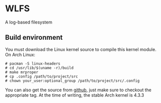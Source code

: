 # WLFS
A log-based filesystem

## Build environment
You must download the Linux kernel source to compile this kernel module.  On Arch Linux:
```
# pacman -S linux-headers
# cd /usr/lib/$(uname -r)/build
# make mrproper
# cp .config /path/to/project/src
# chown your_user:optional_group /path/to/project/src/.config
```
You can also get the source from [github](https://github.com/torvalds/linux), just make sure to checkout the appropriate tag.  At the time of writing, the stable Arch kernel is 4.3.3

